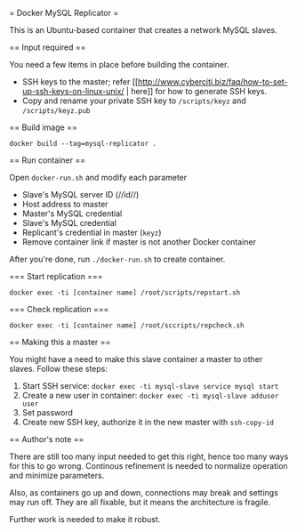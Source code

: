 = Docker MySQL Replicator =

This is an Ubuntu-based container that creates a network MySQL slaves.

== Input required ==

You need a few items in place before building the container.

- SSH keys to the master; refer [[http://www.cyberciti.biz/faq/how-to-set-up-ssh-keys-on-linux-unix/ | here]]
for how to generate SSH keys.
 - Copy and rename your private SSH key to `/scripts/keyz` and `/scripts/keyz.pub`

== Build image ==

`docker build --tag=mysql-replicator .`

== Run container ==

Open `docker-run.sh` and modify each parameter

- Slave's MySQL server ID (//id//)
- Host address to master
- Master's MySQL credential
- Slave's MySQL credential
- Replicant's credential in master (`keyz`)
- Remove container link if master is not another Docker container

After you're done, run `./docker-run.sh` to create container.

=== Start replication ===

`docker exec -ti [container name] /root/scripts/repstart.sh`

=== Check replication ===

`docker exec -ti [container name] /root/sccripts/repcheck.sh`

== Making this a master ==

You might have a need to make this slave container a master to other slaves.
Follow these steps:

1. Start SSH service: `docker exec -ti mysql-slave service mysql start`
1. Create a new user in container: `docker exec -ti mysql-slave adduser user`
1. Set password
1. Create new SSH key, authorize it in the new master with `ssh-copy-id`


== Author's note ==

There are still too many input needed to get this right, hence too many ways
for this to go wrong. Continous refinement is needed to normalize operation
and minimize parameters.

Also, as containers go up and down, connections may break and settings may run
off. They are all fixable, but it means the architecture is fragile.

Further work is needed to make it robust.
